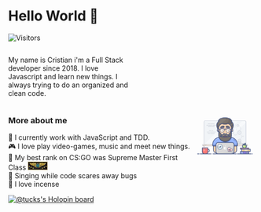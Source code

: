 # Hello World 👋

![Visitors](https://komarev.com/ghpvc/?username=cristuker&color=blueviolet&label=Visitors)

<div style="display: flex;">

  <p style="width: 50%;">
  My name is Cristian i'm a Full Stack developer since 2018. I love Javascript and learn new things. I always trying to do an organized and clean code.
  </p>

</div>


  <img width="25%" align="right"
  src="./assets/icons/coding.gif">
### More about me

<p align="left">
  🧘 I currently work with JavaScript and TDD.<br/>
  🎮 I love play video-games, music and meet new things.<br/>
  🔫 My best rank on CS:GO was Supreme Master First Class <img alt="Steam" title="Steam" height="17" width="40" src="./assets/icons/supremo.jpg"><br/>
  🐞 Singing while code scares away bugs<br/>
  🧘 I love incense
</p>


<!-- <br/><br/>
<p align="center">
<img src="https://raw.githubusercontent.com/Cristuker/Cristuker/master/assets/programming.gif" style="margin:0;" height="350" width="400">
</p> -->

[![@tucks's Holopin board](https://holopin.io/api/user/board?user=tucks)](https://holopin.io/@tucks)
